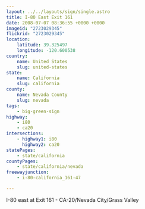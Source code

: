```yaml
---
layout: ../../layouts/sign/single.astro
title: I-80 East Exit 161
date: 2008-07-07 08:36:55 +0000 +0000
imageid: "2723029345"
flickrid: "2723029345"
location:
    latitude: 39.325497
    longitude: -120.600538
country:
    name: United States
    slug: united-states
state:
    name: California
    slug: california
county:
    name: Nevada County
    slug: nevada
tags:
    - big-green-sign
highway:
    - i80
    - ca20
intersections:
    - highway1: i80
      highway2: ca20
statePages:
    - state/california
countyPages:
    - state/california/nevada
freewayjunction:
    - i-80-california_161-47

---
```

I-80 east at Exit 161 - CA-20/Nevada City/Grass Valley